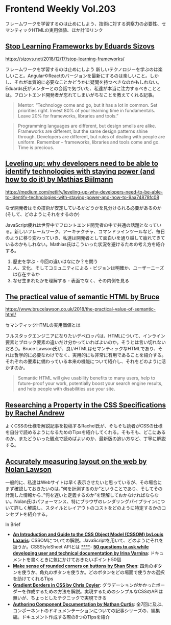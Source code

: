 # Frontend Weekly Vol.203
フレームワークを学習するのは止めにしよう、技術に対する洞察力の必要性、セマンティックHTMLの実用価値、ほか計10リンク

## [Stop Learning Frameworks by Eduards Sizovs](https://sizovs.net/2018/12/17/stop-learning-frameworks/)
https://sizovs.net/2018/12/17/stop-learning-frameworks/


フレームワークを学習するのは止めにしよう
新しいテクノロジーを学ぶのは楽しいこと。AngularやReactのバージョンを最新にするのは楽しいこと。しかし、それが本質的に必要なことかどうかに疑問を持つべきなのかもしれない。Eduards氏がメンターとの会話で気づいた、私達が本当に注力するべきこととは。フロントエンド開発者が忘れてしまいがちなことを教えてくれる記事。


> Mentor: “Technology come and go, but it has a lot in common. Set priorities right. Invest 80% of your learning time in fundamentals. Leave 20% for frameworks, libraries and tools.”


> Programming languages are different, but design smells are alike.
> Frameworks are different, but the same design patterns shine through.
> Developers are different, but rules of dealing with people are uniform.
> Remember – frameworks, libraries and tools come and go. Time is precious.


## [Leveling up: why developers need to be able to identify technologies with staying power (and how to do it) by Mathias Biilmann](https://medium.com/netlify/leveling-up-why-developers-need-to-be-able-to-identify-technologies-with-staying-power-and-how-to-9aa74878fc08)
https://medium.com/netlify/leveling-up-why-developers-need-to-be-able-to-identify-technologies-with-staying-power-and-how-to-9aa74878fc08


なぜ開発者はその技術が安定しているかどうかを見分けられる必要があるのか(そして、どのようにそれをするのか)

JavaScript疲れは世界中でフロントエンド開発者の中で共通の話題となっている。新しいフレームワーク、アーキテクチャ、コマンドラインツールなど、毎日のように移り変わっていき、私達は開発者として面白いを通り越して疲れてきているのかもしれない。Mathias氏はこういった状況を避けるための考え方を紹介する。


1. 歴史を学ぶ - 今回の違いはなにか？を問う
2. 人、文化、そしてコミュニティによる - ビジョンは明確か、ユーザーニーズは存在するか
3. なぜ生まれたかを理解する - 表面でなく、その内側を見る


## [The practical value of semantic HTML by Bruce](https://www.brucelawson.co.uk/2018/the-practical-value-of-semantic-html/)
https://www.brucelawson.co.uk/2018/the-practical-value-of-semantic-html/


セマンティックHTMLの実用価値とは

フルスタックエンジニアになりたいデベロッパは、HTMLについて、インライン要素とブロック要素の違いだけ分かっていればよいのか。そうとは言い切れないだろう。Bruce Lawson氏が、良いHTMLはセマンティックなHTMLであり、それは哲学的に必要なわけでなく、実用的にも非常に有用であることを紹介する。それぞれの要素に備わっている本来の機能について紹介し、それをどのように活かすのか。


> Semantic HTML will give usability benefits to many users, help to future-proof your work, potentially boost your search engine results, and help people with disabilities use your site.
## 
## [Researching a Property in the CSS Specifications by Rachel Andrew](https://24ways.org/2018/researching-a-property-in-the-css-specifications/)

よくCSSの仕様を解説記事を投稿するRachel氏が、そもそも読者がCSSの仕様を自分で読めるようになるためのTipsを紹介してくれる。そもそも、どこにあるのか、またどういった観点で読めばよいのか、最新版の追い方など、丁寧に解説する。


## [Accurately measuring layout on the web by Nolan Lawson](https://nolanlawson.com/2018/09/25/accurately-measuring-layout-on-the-web/amp/?__twitter_impression=true)

一般的に、私達はWebサイトは早く表示させたいと思っているが、その場合にまず確認しておきたいのは、”何を計測するのか”ということであり、そしてその計測した情報から、”何を遅いと定義するのか”を理解しておかなければならない。Nolan氏はパフォーマンス、特にブラウザのレンダリングパイプラインについて詳しく解説し、スタイルとレイアウトのコストをどのように特定するかのコンセプトを紹介する。

[](https://nolanlawson.com/2018/09/25/accurately-measuring-layout-on-the-web/amp/?__twitter_impression=true)In Brief

- [**An Introduction and Guide to the CSS Object Model (CSSOM) byLouis Lazaris**](https://css-tricks.com/an-introduction-and-guide-to-the-css-object-model-cssom/): CSSOMについての解説。JavaScriptを用いて、どのようにそれを扱うか。CSSStyleSheet APIとは
[****](https://medium.com/ispsystem/50-questions-to-ask-while-developing-user-and-technical-documentation-56c8fc5afc98)- [**50 questions to ask while developing user and technical documentation by Irina Varnina**](https://medium.com/ispsystem/50-questions-to-ask-while-developing-user-and-technical-documentation-56c8fc5afc98): ドキュメントを書くときに気にかけておきたいポイント50個
- [**Make sense of rounded corners on buttons by Shan Shen**](https://uxdesign.cc/make-sense-of-rounded-corners-on-buttons-dfc8e13ea7f7): 四角のボタンを使うか、角丸のボタンを使うか。どのボタンをどの場面で使うかの選択を助けてくれるTips
- [**Gradient Borders in CSS by Chris Coyier**](https://css-tricks.com/gradient-borders-in-css/): グラデーションがかかったボーダーを作成するための方法を解説。実現するためのシンプルなCSSのAPIは無いが、ちょっとしたテクニックで実現できる
- [**Authoring Component Documentation by Nathan Curtis**](https://medium.com/eightshapes-llc/authoring-component-documentation-6f894b498b88):  全7回に及ぶ、コンポーネントのドキュメンテーションについての記事シリーズの、編集編。ドキュメント作成する際の8つのTIpsを紹介

